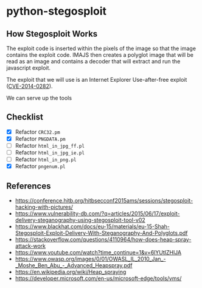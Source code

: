 # python-stegosploit

## How Stegosploit Works

The exploit code is inserted within the pixels of the image so that the image contains the exploit code.  IMAJS then creates a polyglot image that will be read as an image and contains a decoder that will extract and run the javascript exploit.

The exploit that we will use is an Internet Explorer Use-after-free exploit ([CVE-2014-0282](https://nvd.nist.gov/vuln/detail/CVE-2014-0282)).


We can serve up the tools

## Checklist

- [X] Refactor `CRC32.pm`
- [X] Refactor `PNGDATA.pm`
- [ ] Refactor `html_in_jpg_ff.pl`
- [ ] Refactor `html_in_jpg_ie.pl`
- [ ] Refactor `html_in_png.pl`
- [X] Refactor `pngenum.pl`

## References

* https://conference.hitb.org/hitbsecconf2015ams/sessions/stegosploit-hacking-with-pictures/
* https://www.vulnerability-db.com/?q=articles/2015/06/17/exploit-delivery-steganography-using-stegosploit-tool-v02
* https://www.blackhat.com/docs/eu-15/materials/eu-15-Shah-Stegosploit-Exploit-Delivery-With-Steganography-And-Polyglots.pdf
* https://stackoverflow.com/questions/4110964/how-does-heap-spray-attack-work
* https://www.youtube.com/watch?time_continue=1&v=6lYUtIZHlJA
* https://www.owasp.org/images/0/01/OWASL_IL_2010_Jan_-_Moshe_Ben_Abu_-_Advanced_Heapspray.pdf
* https://en.wikipedia.org/wiki/Heap_spraying
* https://developer.microsoft.com/en-us/microsoft-edge/tools/vms/